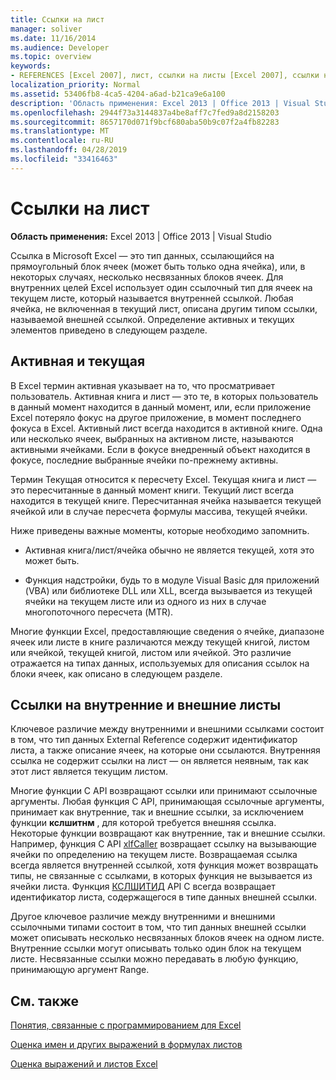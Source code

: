 ```yaml
---
title: Ссылки на лист
manager: soliver
ms.date: 11/16/2014
ms.audience: Developer
ms.topic: overview
keywords:
- REFERENCES [Excel 2007], лист, ссылки на листы [Excel 2007], ссылки на внешние листы [Excel 2007], активный лист [Excel 2007], текущий лист [Excel 2007], ссылки на внутренние листы [Excel 2007]
localization_priority: Normal
ms.assetid: 53406fb8-4ca5-4204-a6ad-b21ca9e6a100
description: 'Область применения: Excel 2013 | Office 2013 | Visual Studio'
ms.openlocfilehash: 2944f73a3144837a4be8aff7c7fed9a8d2158203
ms.sourcegitcommit: 8657170d071f9bcf680aba50b9c07f2a4fb82283
ms.translationtype: MT
ms.contentlocale: ru-RU
ms.lasthandoff: 04/28/2019
ms.locfileid: "33416463"
---
```

# <a name="worksheet-references"></a>Ссылки на лист

 **Область применения:** Excel 2013 | Office 2013 | Visual Studio 
  
Ссылка в Microsoft Excel — это тип данных, ссылающийся на прямоугольный блок ячеек (может быть только одна ячейка), или, в некоторых случаях, несколько несвязанных блоков ячеек. Для внутренних целей Excel использует один ссылочный тип для ячеек на текущем листе, который называется внутренней ссылкой. Любая ячейка, не включенная в текущий лист, описана другим типом ссылки, называемой внешней ссылкой. Определение активных и текущих элементов приведено в следующем разделе.
  
## <a name="active-vs-current"></a>Активная и текущая

В Excel термин активная указывает на то, что просматривает пользователь. Активная книга и лист — это те, в которых пользователь в данный момент находится в данный момент, или, если приложение Excel потеряло фокус на другое приложение, в момент последнего фокуса в Excel. Активный лист всегда находится в активной книге. Одна или несколько ячеек, выбранных на активном листе, называются активными ячейками. Если в фокусе внедренный объект находится в фокусе, последние выбранные ячейки по-прежнему активны. 
  
Термин Текущая относится к пересчету Excel. Текущая книга и лист — это пересчитанные в данный момент книги. Текущий лист всегда находится в текущей книге. Пересчитанная ячейка называется текущей ячейкой или в случае пересчета формулы массива, текущей ячейки. 
  
Ниже приведены важные моменты, которые необходимо запомнить.
  
- Активная книга/лист/ячейка обычно не является текущей, хотя это может быть.
    
- Функция надстройки, будь то в модуле Visual Basic для приложений (VBA) или библиотеке DLL или XLL, всегда вызывается из текущей ячейки на текущем листе или из одного из них в случае многопоточного пересчета (MTR).
    
Многие функции Excel, предоставляющие сведения о ячейке, диапазоне ячеек или листе в книге различаются между текущей книгой, листом или ячейкой, текущей книгой, листом или ячейкой. Это различие отражается на типах данных, используемых для описания ссылок на блоки ячеек, как описано в следующем разделе.
  
## <a name="internal-and-external-worksheet-references"></a>Ссылки на внутренние и внешние листы

Ключевое различие между внутренними и внешними ссылками состоит в том, что тип данных External Reference содержит идентификатор листа, а также описание ячеек, на которые они ссылаются. Внутренняя ссылка не содержит ссылки на лист — он является неявным, так как этот лист является текущим листом. 
  
Многие функции C API возвращают ссылки или принимают ссылочные аргументы. Любая функция C API, принимающая ссылочные аргументы, принимает как внутренние, так и внешние ссылки, за исключением функции **кслшитнм** , для которой требуется внешняя ссылка. Некоторые функции возвращают как внутренние, так и внешние ссылки. Например, функция C API [xlfCaller](xlfcaller.md) возвращает ссылку на вызывающие ячейки по определению на текущем листе. Возвращаемая ссылка всегда является внутренней ссылкой, хотя функция может возвращать типы, не связанные с ссылками, в которых функция не вызывается из ячейки листа. Функция [КСЛШИТИД](xlsheetid.md) API C всегда возвращает идентификатор листа, содержащегося в типе данных внешней ссылки. 
  
Другое ключевое различие между внутренними и внешними ссылочными типами состоит в том, что тип данных внешней ссылки может описывать несколько несвязанных блоков ячеек на одном листе. Внутренние ссылки могут описывать только один блок на текущем листе. Несвязанные ссылки можно передавать в любую функцию, принимающую аргумент Range.
  
## <a name="see-also"></a>См. также



[Понятия, связанные с программированием для Excel](excel-programming-concepts.md)
  
[Оценка имен и других выражений в формулах листов](evaluating-names-and-other-worksheet-formula-expressions.md)
  
[Оценка выражений и листов Excel](excel-worksheet-and-expression-evaluation.md)

